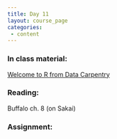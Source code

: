 ```yaml
---
title: Day 11
layout: course_page
categories:
 - content
---
```


### In class material: 
[Welcome to R from Data Carpentry](http://www.datacarpentry.org/R-ecology-lesson/00-before-we-start.html)

### Reading:

Buffalo ch. 8 (on Sakai)

### Assignment:
